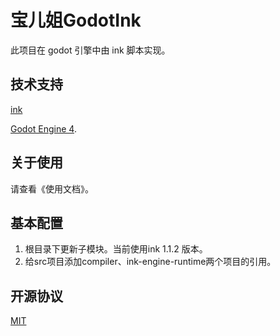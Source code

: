 # 宝儿姐GodotInk

此项目在 godot 引擎中由 ink 脚本实现。

## 技术支持

[ink](https://github.com/inkle/ink) 

[Godot Engine 4](https://github.com/godotengine/godot).  

## 关于使用

请查看《使用文档》。

## 基本配置

1. 根目录下更新子模块。当前使用ink 1.1.2 版本。
2. 给src项目添加compiler、ink-engine-runtime两个项目的引用。

## 开源协议

[MIT](/LICENSE)
